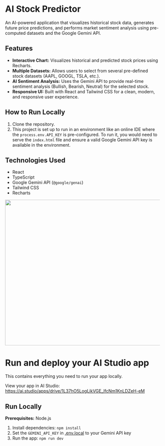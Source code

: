 

# AI Stock Predictor

An AI-powered application that visualizes historical stock data, generates future price predictions, and performs market sentiment analysis using pre-computed datasets and the Google Gemini API.

## Features

-   **Interactive Chart:** Visualizes historical and predicted stock prices using Recharts.
-   **Multiple Datasets:** Allows users to select from several pre-defined stock datasets (AAPL, GOOGL, TSLA, etc.).
-   **AI Sentiment Analysis:** Uses the Gemini API to provide real-time sentiment analysis (Bullish, Bearish, Neutral) for the selected stock.
-   **Responsive UI:** Built with React and Tailwind CSS for a clean, modern, and responsive user experience.

## How to Run Locally

1.  Clone the repository.
2.  This project is set up to run in an environment like an online IDE where the `process.env.API_KEY` is pre-configured. To run it, you would need to serve the `index.html` file and ensure a valid Google Gemini API key is available in the environment.

## Technologies Used

-   React
-   TypeScript
-   Google Gemini API (`@google/genai`)
-   Tailwind CSS
-   Recharts
<div align="center">
<img width="1200" height="475" alt="GHBanner" src="https://github.com/user-attachments/assets/0aa67016-6eaf-458a-adb2-6e31a0763ed6" />
</div>

# Run and deploy your AI Studio app

This contains everything you need to run your app locally.

View your app in AI Studio: https://ai.studio/apps/drive/1L37hO5LogLikVGE_lfcNm1KnLDZeH-eM

## Run Locally

**Prerequisites:**  Node.js


1. Install dependencies:
   `npm install`
2. Set the `GEMINI_API_KEY` in [.env.local](.env.local) to your Gemini API key
3. Run the app:
   `npm run dev`
